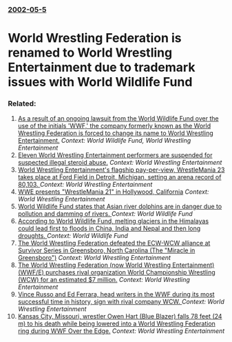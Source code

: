 ### [2002-05-5](/news/2002/05/5/index.md)

# World Wrestling Federation is renamed to World Wrestling Entertainment due to trademark issues with World Wildlife Fund




### Related:

1. [ As a result of an ongoing lawsuit from the World Wildlife Fund over the use of the initials 'WWF,' the company formerly known as the World Wrestling Federation is forced to change its name to World Wrestling Entertainment.](/news/2002/05/6/as-a-result-of-an-ongoing-lawsuit-from-the-world-wildlife-fund-over-the-use-of-the-initials-wwf-the-company-formerly-known-as-the-world.md) _Context: World Wildlife Fund, World Wrestling Entertainment_
2. [ Eleven World Wrestling Entertainment performers are suspended for suspected illegal steroid abuse.](/news/2007/09/1/eleven-world-wrestling-entertainment-performers-are-suspended-for-suspected-illegal-steroid-abuse.md) _Context: World Wrestling Entertainment_
3. [ World Wrestling Entertainment's flagship pay-per-view, WrestleMania 23 takes place at Ford Field in Detroit, Michigan, setting an arena record of 80,103. ](/news/2007/04/1/world-wrestling-entertainment-s-flagship-pay-per-view-wrestlemania-23-takes-place-at-ford-field-in-detroit-michigan-setting-an-arena-rec.md) _Context: World Wrestling Entertainment_
4. [ WWE presents "WrestleMania 21" in Hollywood, California](/news/2005/04/3/wwe-presents-wrestlemania-21-in-hollywood-california.md) _Context: World Wrestling Entertainment_
5. [ World Wildlife Fund states that Asian river dolphins are in danger due to pollution and damming of rivers. ](/news/2005/03/21/world-wildlife-fund-states-that-asian-river-dolphins-are-in-danger-due-to-pollution-and-damming-of-rivers.md) _Context: World Wildlife Fund_
6. [ According to World Wildlife Fund, melting glaciers in the Himalayas could lead first to floods in China, India and Nepal and then long droughts. ](/news/2005/03/14/according-to-world-wildlife-fund-melting-glaciers-in-the-himalayas-could-lead-first-to-floods-in-china-india-and-nepal-and-then-long-drou.md) _Context: World Wildlife Fund_
7. [ The World Wrestling Federation defeated the ECW-WCW alliance at Survivor Series in Greensboro, North Carolina (The "Miracle in Greensboro")](/news/2001/11/18/the-world-wrestling-federation-defeated-the-ecwawcw-alliance-at-survivor-series-in-greensboro-north-carolina-the-miracle-in-greensboro.md) _Context: World Wrestling Entertainment_
8. [ The World Wrestling Federation (now World Wrestling Entertainment) (WWF/E) purchases rival organization World Championship Wrestling (WCW) for an estimated $7 million.](/news/2001/03/23/the-world-wrestling-federation-now-world-wrestling-entertainment-wwf-e-purchases-rival-organization-world-championship-wrestling-wcw.md) _Context: World Wrestling Entertainment_
9. [ Vince Russo and Ed Ferrara, head writers in the WWF during its most successful time in history, sign with rival company WCW. ](/news/1999/10/3/vince-russo-and-ed-ferrara-head-writers-in-the-wwf-during-its-most-successful-time-in-history-sign-with-rival-company-wcw.md) _Context: World Wrestling Entertainment_
10. [ Kansas City, Missouri, wrestler Owen Hart (Blue Blazer) falls 78 feet (24 m) to his death while being lowered into a World Wrestling Federation ring during WWF Over the Edge.](/news/1999/05/23/kansas-city-missouri-wrestler-owen-hart-blue-blazer-falls-78-feet-24-m-to-his-death-while-being-lowered-into-a-world-wrestling-federa.md) _Context: World Wrestling Entertainment_
